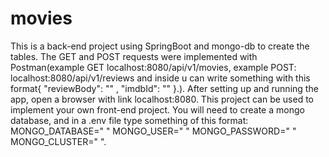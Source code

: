 # movies
This is a back-end project using SpringBoot and mongo-db to create the tables. The GET and POST requests were implemented with Postman(example GET localhost:8080/api/v1/movies, example POST: localhost:8080/api/v1/reviews and inside u can write something with this format{
    "reviewBody": "" , 
    "imdbId": ""
}.).
After setting up and running the app, open a browser with link localhost:8080. This project can be used to implement your own front-end project.
You will need to create a mongo database, and in a .env file type something of this format: 
MONGO_DATABASE=" "
MONGO_USER=" "
MONGO_PASSWORD=" "
MONGO_CLUSTER=" ".
